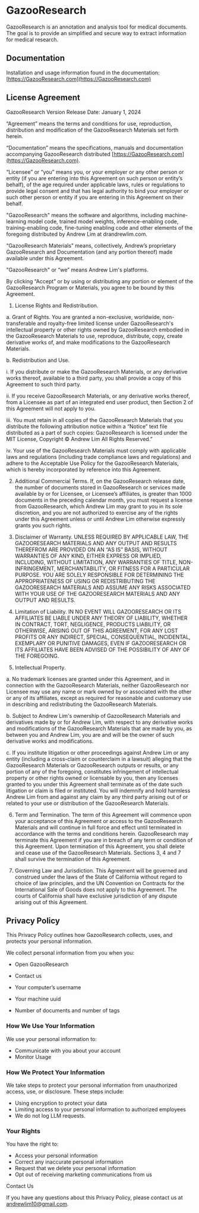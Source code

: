 # GazooResearch
GazooResearch is an annotation and analysis tool for medical documents. The goal is to provide an simplified and secure way to extract information for medical research.

## Documentation
Installation and usage information found in the documentation:
[https://GazooResearch.com](https://GazooResearch.com)

## License Agreement
GazooResearch Version Release Date: January 1, 2024

“Agreement” means the terms and conditions for use, reproduction, distribution and modification of the GazooResearch Materials set forth herein.

“Documentation” means the specifications, manuals and documentation accompanying GazooResearch distributed [https://GazooResearch.com](https://GazooResearch.com).

“Licensee” or “you” means you, or your employer or any other person or entity (if you are entering into this Agreement on such person or entity’s behalf), of the age required under applicable laws, rules or regulations to provide legal consent and that has legal authority to bind your employer or such other person or entity if you are entering in this Agreement on their behalf.

"GazooResearch" means the software and algorithms, including machine-learning model code, trained model weights, inference-enabling code, training-enabling code, fine-tuning enabling code and other elements of the foregoing distributed by Andrew Lim at drandrewlim.com.

“GazooResearch Materials” means, collectively, Andrew’s proprietary GazooResearch and Documentation (and any portion thereof) made available under this Agreement.

"GazooResearch" or “we” means Andrew Lim's platforms.

By clicking “Accept” or by using or distributing any portion or element of the GazooResearch Program or Materials, you agree to be bound by this Agreement.

1. License Rights and Redistribution.

a. Grant of Rights. You are granted a non-exclusive, worldwide, non-transferable and royalty-free limited license under GazooResearch's intellectual property or other rights owned by GazooResearch embodied in the GazooResearch Materials to use, reproduce, distribute, copy, create derivative works of, and make modifications to the GazooResearch Materials.

b. Redistribution and Use.

i. If you distribute or make the GazooResearch Materials, or any derivative works thereof, available to a third party, you shall provide a copy of this Agreement to such third party.

ii. If you receive GazooResearch Materials, or any derivative works thereof, from a Licensee as part of an integrated end user product, then Section 2 of this Agreement will not apply to you.

iii. You must retain in all copies of the GazooResearch Materials that you distribute the following attribution notice within a “Notice” text file distributed as a part of such copies: GazooResearch is licensed under the MIT License, Copyright © Andrew Lim All Rights Reserved.”

iv. Your use of the GazooResearch Materials must comply with applicable laws and regulations (including trade compliance laws and regulations) and adhere to the Acceptable Use Policy for the GazooResearch Materials, which is hereby incorporated by reference into this Agreement.

2. Additional Commercial Terms. If, on the GazooResearch release date, the number of documents stored in GazooResearch or services made available by or for Licensee, or Licensee’s affiliates, is greater than 1000 documents in the preceding calendar month, you must request a license from GazooResearch, which Andrew Lim may grant to you in its sole discretion, and you are not authorized to exercise any of the rights under this Agreement unless or until Andrew Lim otherwise expressly grants you such rights.

3. Disclaimer of Warranty. UNLESS REQUIRED BY APPLICABLE LAW, THE GAZOORESEARCH MATERIALS AND ANY OUTPUT AND RESULTS THEREFROM ARE PROVIDED ON AN “AS IS” BASIS, WITHOUT WARRANTIES OF ANY KIND, EITHER EXPRESS OR IMPLIED, INCLUDING, WITHOUT LIMITATION, ANY WARRANTIES OF TITLE, NON-INFRINGEMENT, MERCHANTABILITY, OR FITNESS FOR A PARTICULAR PURPOSE. YOU ARE SOLELY RESPONSIBLE FOR DETERMINING THE APPROPRIATENESS OF USING OR REDISTRIBUTING THE GAZOORESEARCH MATERIALS AND ASSUME ANY RISKS ASSOCIATED WITH YOUR USE OF THE GAZOORESEARCH MATERIALS AND ANY OUTPUT AND RESULTS.

4. Limitation of Liability. IN NO EVENT WILL GAZOORESEARCH OR ITS AFFILIATES BE LIABLE UNDER ANY THEORY OF LIABILITY, WHETHER IN CONTRACT, TORT, NEGLIGENCE, PRODUCTS LIABILITY, OR OTHERWISE, ARISING OUT OF THIS AGREEMENT, FOR ANY LOST PROFITS OR ANY INDIRECT, SPECIAL, CONSEQUENTIAL, INCIDENTAL, EXEMPLARY OR PUNITIVE DAMAGES, EVEN IF GAZOORESEARCH OR ITS AFFILIATES HAVE BEEN ADVISED OF THE POSSIBILITY OF ANY OF THE FOREGOING.

5. Intellectual Property.

a. No trademark licenses are granted under this Agreement, and in connection with the GazooResearch Materials, neither GazooResearch nor Licensee may use any name or mark owned by or associated with the other or any of its affiliates, except as required for reasonable and customary use in describing and redistributing the GazooResearch Materials.

b. Subject to Andrew Lim's ownership of GazooResearch Materials and derivatives made by or for Andrew Lim, with respect to any derivative works and modifications of the GazooResearch Materials that are made by you, as between you and Andrew Lim, you are and will be the owner of such derivative works and modifications.

c. If you institute litigation or other proceedings against Andrew Lim or any entity (including a cross-claim or counterclaim in a lawsuit) alleging that the GazooResearch Materials or GazooResearch outputs or results, or any portion of any of the foregoing, constitutes infringement of intellectual property or other rights owned or licensable by you, then any licenses granted to you under this Agreement shall terminate as of the date such litigation or claim is filed or instituted. You will indemnify and hold harmless Andrew Lim from and against any claim by any third party arising out of or related to your use or distribution of the GazooResearch Materials.

6. Term and Termination. The term of this Agreement will commence upon your acceptance of this Agreement or access to the GazooResearch Materials and will continue in full force and effect until terminated in accordance with the terms and conditions herein. GazooResearch may terminate this Agreement if you are in breach of any term or condition of this Agreement. Upon termination of this Agreement, you shall delete and cease use of the GazooResearch Materials. Sections 3, 4 and 7 shall survive the termination of this Agreement.

7. Governing Law and Jurisdiction. This Agreement will be governed and construed under the laws of the State of California without regard to choice of law principles, and the UN Convention on Contracts for the International Sale of Goods does not apply to this Agreement. The courts of California shall have exclusive jurisdiction of any dispute arising out of this Agreement.


## Privacy Policy
This Privacy Policy outlines how GazooResearch collects, uses, and protects your personal information.

We collect personal information from you when you:
- Open GazooResearch
- Contact us

- Your computer’s username
- Your machine uuid
- Number of documents and number of tags

### How We Use Your Information

We use your personal information to:
- Communicate with you about your account
- Monitor Usage

### How We Protect Your Information

We take steps to protect your personal information from unauthorized access, use, or disclosure. These steps include:
- Using encryption to protect your data
- Limiting access to your personal information to authorized employees
- We do not log LLM requests.

### Your Rights

You have the right to:
- Access your personal information
- Correct any inaccurate personal information
- Request that we delete your personal information
- Opt out of receiving marketing communications from us

Contact Us

If you have any questions about this Privacy Policy, please contact us at andrewlim10@gmail.com.

